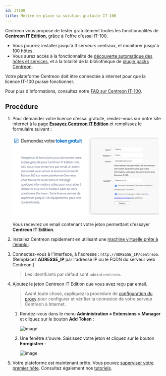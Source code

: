 ```yaml
---
id: IT100
title: Mettre en place sa solution gratuite IT-100
---
```


Centreon vous propose de tester gratuitement toutes les fonctionnalités de **Centreon IT Edition**, grâce à l'offre d'essai IT-100.

- Vous pourrez installer jusqu'à 3 serveurs centraux, et monitorer jusqu'à 100 hôtes. 
- Vous aurez accès à la fonctionnalité de [découverte automatique des hôtes et services](../monitoring/discovery/introduction.html), et à la totalité de la bibliothèque de [plugin packs Centreon](../integrations/plugin-packs/introduction.html).

Votre plateforme Centreon doit être connectée à internet pour que la licence IT-100 puisse fonctionner.

Pour plus d'informations, consultez notre [FAQ sur Centreon IT-100](https://www.centreon.com/faq/faq-centreon-it-100/).

## Procédure

1. Pour demander votre licence d'essai gratuite, rendez-vous sur notre site internet à la page **[Essayez Centreon IT Edition](https://www.centreon.com/essai-gratuit/)**
et remplissez le formulaire suivant :

    ![image](../assets/getting-started/it_100_free_token_form.png)

    Vous recevrez un email contenant votre jeton permettant d'essayer **Centreon IT Edition**.

2. Installez Centreon rapidement en utilisant une [machine virtuelle prête à l'emploi](../installation/installation-of-a-central-server/using-virtual-machines.html).

3. Connectez-vous à l'interface, à l'adresse : `http://ADRESSE_IP/centreon`. (Remplacez **ADRESSE_IP** par l'adresse IP ou le FQDN du serveur web Centreon.)
      
    > Les identifiants par défaut sont `admin`/`centreon`.

4. Ajoutez le jeton Centreon IT Edition que vous avez reçu par email.
    > Avant toute chose, appliquez la procédure de [configuration du proxy](../administration/parameters/centreon-ui.html#configuration-du-proxy) pour configurer et vérifier la connexion de votre serveur Centreon à Internet.

      1. Rendez-vous dans le menu **Administration > Extensions > Manager** et cliquez sur le bouton **Add Token** :

          ![image](../assets/getting-started/it_100_free_token_add_1.png)

      2. Une fenêtre s'ouvre. Saisissez votre jeton et cliquez sur le bouton **Enregistrer** :

          ![image](../assets/getting-started/it_100_free_token_add_2.png)

5. Votre plateforme est maintenant prête. Vous pouvez [superviser votre premier hôte](first-supervision.html). Consultez également nos [tutoriels](introduction-tutorials.html).